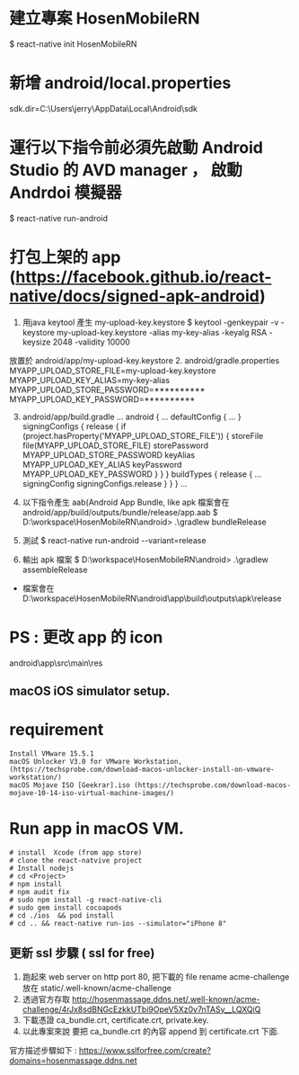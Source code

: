 # 建立專案 HosenMobileRN
$ react-native init HosenMobileRN

# 新增 android/local.properties
sdk.dir=C\:\\Users\\jerry\\AppData\\Local\\Android\\sdk

# 運行以下指令前必須先啟動 Android Studio 的 AVD manager ， 啟動 Andrdoi 模擬器 
$ react-native run-android

# 打包上架的 app (https://facebook.github.io/react-native/docs/signed-apk-android)
1. 用java keytool 產生 my-upload-key.keystore
$ keytool -genkeypair -v -keystore my-upload-key.keystore -alias my-key-alias -keyalg RSA -keysize 2048 -validity 10000

  放置於 android/app/my-upload-key.keystore
2. android/gradle.properties
    MYAPP_UPLOAD_STORE_FILE=my-upload-key.keystore
    MYAPP_UPLOAD_KEY_ALIAS=my-key-alias
    MYAPP_UPLOAD_STORE_PASSWORD=**********
    MYAPP_UPLOAD_KEY_PASSWORD=**********

3. android/app/build.gradle
    ...
    android {
        ...
        defaultConfig { ... }
        signingConfigs {
            release {
                if (project.hasProperty('MYAPP_UPLOAD_STORE_FILE')) {
                    storeFile file(MYAPP_UPLOAD_STORE_FILE)
                    storePassword MYAPP_UPLOAD_STORE_PASSWORD
                    keyAlias MYAPP_UPLOAD_KEY_ALIAS
                    keyPassword MYAPP_UPLOAD_KEY_PASSWORD
                }
            }
        }
        buildTypes {
            release {
                ...
                signingConfig signingConfigs.release
            }
        }
    }
    ...
4. 以下指令產生 aab(Android App Bundle, like apk 檔案會在 android/app/build/outputs/bundle/release/app.aab
$ D:\workspace\HosenMobileRN\android> .\gradlew bundleRelease

5. 測試 $ react-native run-android --variant=release

6. 輸出 apk 檔案
$ D:\workspace\HosenMobileRN\android> .\gradlew assembleRelease
  - 檔案會在
 D:\workspace\HosenMobileRN\android\app\build\outputs\apk\release

# PS : 更改 app 的 icon 
android\app\src\main\res


macOS iOS simulator setup.
------------------------------------------------------
# requirement 
    Install VMware 15.5.1 
    macOS Unlocker V3.0 for VMware Workstation, (https://techsprobe.com/download-macos-unlocker-install-on-vmware-workstation/)
    macOS Mojave ISO [Geekrar].iso (https://techsprobe.com/download-macos-mojave-10-14-iso-virtual-machine-images/)

# Run app in macOS VM.
    # install  Xcode (from app store)
    # clone the react-natvive project
    # Install nodejs
    # cd <Project>
    # npm install 
    # npm audit fix
    # sudo npm install -g react-native-cli
    # sudo gem install cocoapods 
    # cd ./ios  && pod install
    # cd .. && react-native run-ios --simulator="iPhone 8"


更新 ssl 步驟 ( ssl for free)
------------------------------------------------------
1. 跑起來 web server on http port 80, 把下載的 file rename acme-challenge 放在 static/.well-known/acme-challenge
2. 透過官方存取  http://hosenmassage.ddns.net/.well-known/acme-challenge/4rJx8sdBNGcEzkkUTbi9OpeV5Xz0v7nTASy__LQXQiQ 
3. 下載憑證 ca_bundle.crt, certificate.crt, private.key. 
4. 以此專案來說 要把 ca_bundle.crt 的內容 append 到 certificate.crt 下面. 

官方描述步驟如下 : 
https://www.sslforfree.com/create?domains=hosenmassage.ddns.net
